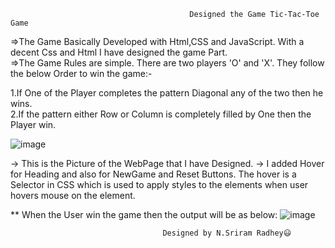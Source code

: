                                             Designed the Game Tic-Tac-Toe Game
=>The Game Basically Developed with Html,CSS and JavaScript. With a decent Css and Html I have designed the game Part.<br/>
=>The Game Rules are simple. There are two players 'O' and 'X'. They follow the below Order to win the game:-

1.If One of the Player completes the pattern Diagonal any of the two then he wins.<br/>
2.If the pattern either Row or Column is completely filled by One then the Player win.

![image](https://github.com/user-attachments/assets/6863efa2-268f-45e6-8409-7f94b53178f6)

-> This is the Picture of the WebPage that I have Designed.
-> I added Hover for Heading and also for NewGame and Reset Buttons. The hover is a Selector in CSS which is used to apply styles to the elements when user hovers mouse on the element.

** When the User win the game then the output will be as below:
![image](https://github.com/user-attachments/assets/1eb8a4fd-654f-4709-83a3-c3af21f8fcde)



                                      Designed by N.Sriram Radhey😃
